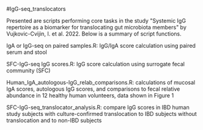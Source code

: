 #IgG-seq_translocators

Presented are scripts performing core tasks in the study "Systemic IgG repertoire as a biomarker for translocating gut microbiota members" by Vujkovic-Cvijin, I. et al. 2022. Below is a summary of script functions.


IgA or IgG-seq on paired samples.R: IgG/IgA score calculation using paired serum and stool

SFC-IgG-seq IgG scores.R: IgG score calculation using surrogate fecal community (SFC)

Human_IgA_autologous-IgG_relab_comparisons.R: calculations of mucosal IgA scores, autologous IgG scores, and comparisons to fecal relative abundance in 12 healthy human volunteers, data shown in Figure 1

SFC-IgG-seq_translocator_analysis.R: compare IgG scores in IBD human study subjects with culture-confirmed translocation to IBD subjects without translocation and to non-IBD subjects
